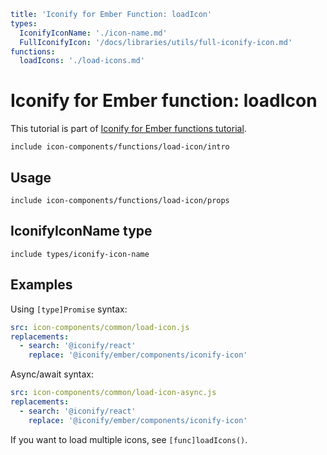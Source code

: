 ```yaml
title: 'Iconify for Ember Function: loadIcon'
types:
  IconifyIconName: './icon-name.md'
  FullIconifyIcon: '/docs/libraries/utils/full-iconify-icon.md'
functions:
  loadIcons: './load-icons.md'
```

# Iconify for Ember function: loadIcon

This tutorial is part of [Iconify for Ember functions tutorial](./index.md#functions).

`include icon-components/functions/load-icon/intro`

## Usage

`include icon-components/functions/load-icon/props`

## IconifyIconName type

`include types/iconify-icon-name`

## Examples

Using `[type]Promise` syntax:

```yaml
src: icon-components/common/load-icon.js
replacements:
  - search: '@iconify/react'
    replace: '@iconify/ember/components/iconify-icon'
```

Async/await syntax:

```yaml
src: icon-components/common/load-icon-async.js
replacements:
  - search: '@iconify/react'
    replace: '@iconify/ember/components/iconify-icon'
```

If you want to load multiple icons, see `[func]loadIcons()`.

